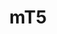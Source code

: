 ---
title: mT5
link: https://arxiv.org/abs/2010.11934
release:
  month: 10
  year: 2020
training:
  code:
    pretraining:
      value: 5
      license: Apache 2.0
    finetuning:
      value: 5
      license: Apache 2.0
    alignment:
      value: N/A
  data:
    pretraining:
      value: 4
      license: ODC-By
    sft:
      value: N/A
    alignment:
      value: N/A
evaluation:
  code:
    general:
      value: 5
      license: Apache 2.0
    safety:
      value: N/A
  data:
    utility:
      value: N/A
    safety:
      value: N/A
deployment:
  code:
    inference:
      value: 5
      license: Apache 2.0
  data:
    weights:
      value: 5
      license: Apache 2.0

---